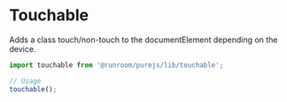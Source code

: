 # Touchable

Adds a class touch/non-touch to the documentElement depending on the device.

```javascript
import touchable from '@runroom/purejs/lib/touchable';

// Usage
touchable();
```
